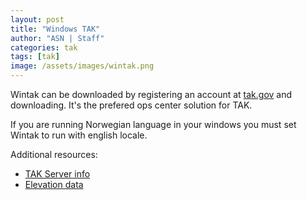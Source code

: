 ```yaml
---
layout: post
title: "Windows TAK"
author: "ASN | Staff"
categories: tak
tags: [tak]
image: /assets/images/wintak.png
---
```


Wintak can be downloaded by registering an account at [tak.gov](https://tak.gov) and downloading. It's the prefered ops center solution for TAK. 

If you are running Norwegian language in your windows you must set Wintak to run with english locale. 

Additional resources:
* [TAK Server info](servers)
* [Elevation data](digital-terrain-elevation-data)
